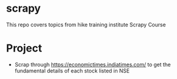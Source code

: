 # scrapy
This repo covers topics from hike training institute Scrapy Course

# Project 
  - Scrap through https://economictimes.indiatimes.com/ to get the fundamental details of each stock listed in NSE
